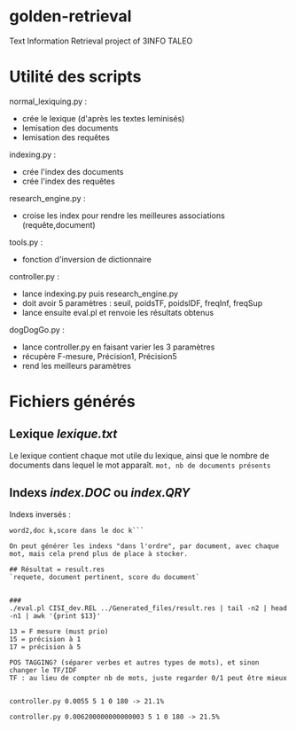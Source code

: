 # golden-retrieval

Text Information Retrieval project of 3INFO TALEO

# Utilité des scripts 

normal_lexiquing.py : 
- crée le lexique (d'après les textes leminisés)
- lemisation des documents
- lemisation des requêtes

indexing.py :
- crée l'index des documents
- crée l'index des requêtes

research_engine.py :
- croise les index pour rendre les meilleures associations (requête,document)

tools.py :
- fonction d'inversion de dictionnaire

controller.py :
- lance indexing.py puis research_engine.py 
- doit avoir 5 paramètres : seuil, poidsTF, poidsIDF, freqInf, freqSup
- lance ensuite eval.pl et renvoie les résultats obtenus

dogDogGo.py : 
- lance controller.py en faisant varier les 3 paramètres
- récupère F-mesure, Précision1, Précision5
- rend les meilleurs paramètres 


# Fichiers générés
## Lexique *lexique.txt*
Le lexique contient chaque mot utile du lexique, ainsi que le nombre de documents dans lequel le mot apparaît.
`mot, nb de documents présents`

## Indexs *index.DOC* ou *index.QRY*
Indexs inversés :
```word1,doc i,score dans le doc i, doc j, score dans le doc j,...
word2,doc k,score dans le doc k```

On peut générer les indexs "dans l'ordre", par document, avec chaque mot, mais cela prend plus de place à stocker.

## Résultat = result.res
`requete, document pertinent, score du document`


###
./eval.pl CISI_dev.REL ../Generated_files/result.res | tail -n2 | head -n1 | awk '{print $13}'

13 = F mesure (must prio)
15 = précision à 1
17 = précision à 5

POS TAGGING? (séparer verbes et autres types de mots), et sinon changer le TF/IDF
TF : au lieu de compter nb de mots, juste regarder 0/1 peut être mieux


controller.py 0.0055 5 1 0 180 -> 21.1%

controller.py 0.006200000000000003 5 1 0 180 -> 21.5%
